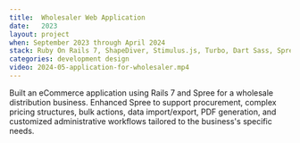 ```yaml
---
title:  Wholesaler Web Application
date:   2023
layout: project
when: September 2023 through April 2024
stack: Ruby On Rails 7, ShapeDiver, Stimulus.js, Turbo, Dart Sass, Spree, PostgreSQL
categories: development design
video: 2024-05-application-for-wholesaler.mp4
---
```


Built an eCommerce application using Rails 7 and Spree for a wholesale distribution business. Enhanced Spree to support procurement, complex pricing structures, bulk actions, data import/export, PDF generation, and customized administrative workflows tailored to the business's specific needs.



